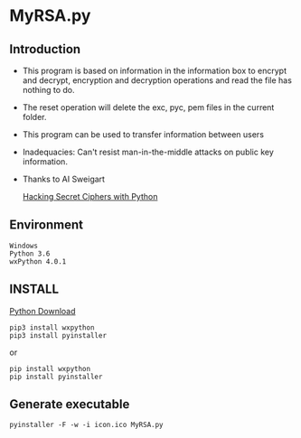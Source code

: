 # MyRSA.py
## Introduction ##

- This program is based on information in the information box to encrypt and decrypt, encryption and decryption operations and read the file has nothing to do.

- The reset operation will delete the exc, pyc, pem files in the current folder.

- This program can be used to transfer information between users

- Inadequacies: Can't resist man-in-the-middle attacks on public key information.

- Thanks to AI Sweigart

	[Hacking Secret Ciphers with Python](http://inventwithpython.com/hacking)


## Environment ##

	Windows
	Python 3.6
	wxPython 4.0.1

## INSTALL ##

[Python Download](https://www.python.org/)

	pip3 install wxpython 
	pip3 install pyinstaller

or

	pip install wxpython 
	pip install pyinstaller


## Generate executable ##

	pyinstaller -F -w -i icon.ico MyRSA.py

